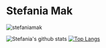 # Stefania Mak


<p align="left"> <img src="https://komarev.com/ghpvc/?username=stefaniamak&color=FF0000&style=flat-square" alt="stefaniamak" /> </p>


![Stefania's github stats](https://github-readme-stats.vercel.app/api?username=stefaniamak&show_icons=true&include_all_commits=true&title_color=C3D1D9&icon_color=DA3633&text_color=C3D1D9&bg_color=0D1117) [![Top Langs](https://github-readme-stats.vercel.app/api/top-langs/?username=stefaniamak&layout=compact&langs_count=8&title_color=C3D1D9&icon_color=FFE964&text_color=C3D1D9&bg_color=0D1117)](https://github.com/anuraghazra/github-readme-stats)
